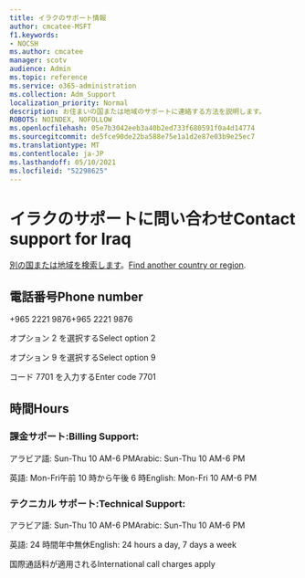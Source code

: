 ```yaml
---
title: イラクのサポート情報
author: cmcatee-MSFT
f1.keywords:
- NOCSH
ms.author: cmcatee
manager: scotv
audience: Admin
ms.topic: reference
ms.service: o365-administration
ms.collection: Adm_Support
localization_priority: Normal
description: お住まいの国または地域のサポートに連絡する方法を説明します。
ROBOTS: NOINDEX, NOFOLLOW
ms.openlocfilehash: 05e7b3042eeb3a40b2ed733f680591f0a4d14774
ms.sourcegitcommit: de5fce90de22ba588e75e1a1d2e87e03b9e25ec7
ms.translationtype: MT
ms.contentlocale: ja-JP
ms.lasthandoff: 05/10/2021
ms.locfileid: "52298625"
---
```

# <a name="contact-support-for-iraq"></a><span data-ttu-id="d6e33-103">イラクのサポートに問い合わせ</span><span class="sxs-lookup"><span data-stu-id="d6e33-103">Contact support for Iraq</span></span>

<span data-ttu-id="d6e33-104">[別の国または地域を検索します](../../business-video/get-help-support.md)。</span><span class="sxs-lookup"><span data-stu-id="d6e33-104">[Find another country or region](../../business-video/get-help-support.md).</span></span>

## <a name="phone-number"></a><span data-ttu-id="d6e33-105">電話番号</span><span class="sxs-lookup"><span data-stu-id="d6e33-105">Phone number</span></span>
<span data-ttu-id="d6e33-106">+965 2221 9876</span><span class="sxs-lookup"><span data-stu-id="d6e33-106">+965 2221 9876</span></span>

<span data-ttu-id="d6e33-107">オプション 2 を選択する</span><span class="sxs-lookup"><span data-stu-id="d6e33-107">Select option 2</span></span>

<span data-ttu-id="d6e33-108">オプション 9 を選択する</span><span class="sxs-lookup"><span data-stu-id="d6e33-108">Select option 9</span></span>

<span data-ttu-id="d6e33-109">コード 7701 を入力する</span><span class="sxs-lookup"><span data-stu-id="d6e33-109">Enter code 7701</span></span>

## <a name="hours"></a><span data-ttu-id="d6e33-110">時間</span><span class="sxs-lookup"><span data-stu-id="d6e33-110">Hours</span></span>
### <a name="billing-support"></a><span data-ttu-id="d6e33-111">課金サポート:</span><span class="sxs-lookup"><span data-stu-id="d6e33-111">Billing Support:</span></span>

<span data-ttu-id="d6e33-112">アラビア語: Sun-Thu 10 AM-6 PM</span><span class="sxs-lookup"><span data-stu-id="d6e33-112">Arabic: Sun-Thu 10 AM-6 PM</span></span>

<span data-ttu-id="d6e33-113">英語: Mon-Fri午前 10 時から午後 6 時</span><span class="sxs-lookup"><span data-stu-id="d6e33-113">English: Mon-Fri 10 AM-6 PM</span></span>

### <a name="technical-support"></a><span data-ttu-id="d6e33-114">テクニカル サポート:</span><span class="sxs-lookup"><span data-stu-id="d6e33-114">Technical Support:</span></span>

<span data-ttu-id="d6e33-115">アラビア語: Sun-Thu 10 AM-6 PM</span><span class="sxs-lookup"><span data-stu-id="d6e33-115">Arabic: Sun-Thu 10 AM-6 PM</span></span>

<span data-ttu-id="d6e33-116">英語: 24 時間年中無休</span><span class="sxs-lookup"><span data-stu-id="d6e33-116">English: 24 hours a day, 7 days a week</span></span>

<span data-ttu-id="d6e33-117">国際通話料が適用される</span><span class="sxs-lookup"><span data-stu-id="d6e33-117">International call charges apply</span></span>
